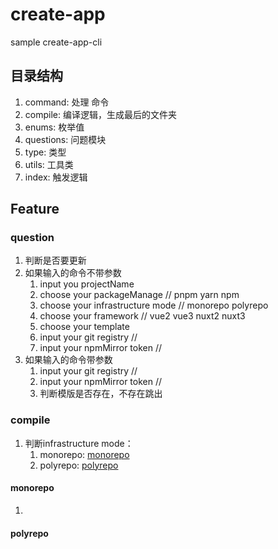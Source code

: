# create-app
sample create-app-cli

## 目录结构
1. command: 处理 命令
2. compile: 编译逻辑，生成最后的文件夹
3. enums: 枚举值
4. questions: 问题模块
5. type: 类型
6. utils: 工具类
7. index: 触发逻辑

## Feature
### question
1. 判断是否要更新
2. 如果输入的命令不带参数
    1. input you projectName
    2. choose your packageManage // pnpm yarn npm
    3. choose your infrastructure mode // monorepo polyrepo
    5. choose your framework // vue2 vue3 nuxt2 nuxt3
    6. choose your template
    7. input your git registry // 
    8. input your npmMirror token // 
3. 如果输入的命令带参数
    1. input your git registry // 
    2. input your npmMirror token // 
    3. 判断模版是否存在，不存在跳出
###  compile
1. 判断infrastructure mode：
    1. monorepo: [monorepo](#monorepo)
    2. polyrepo: [polyrepo](#polyrepo)

#### monorepo
1. 

#### polyrepo